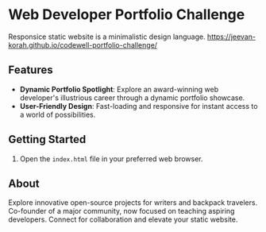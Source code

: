 # Web Developer Portfolio Challenge

Responsice static website is a minimalistic design language.
https://jeevan-korah.github.io/codewell-portfolio-challenge/

## Features
- **Dynamic Portfolio Spotlight**: Explore an award-winning web developer's illustrious career through a dynamic portfolio showcase.
- **User-Friendly Design**: Fast-loading and responsive for instant access to a world of possibilities.

## Getting Started
1. Open the `index.html` file in your preferred web browser.

## About
Explore innovative open-source projects for writers and backpack travelers. Co-founder of a major community, now focused on teaching aspiring developers. Connect for collaboration and elevate your static website.



